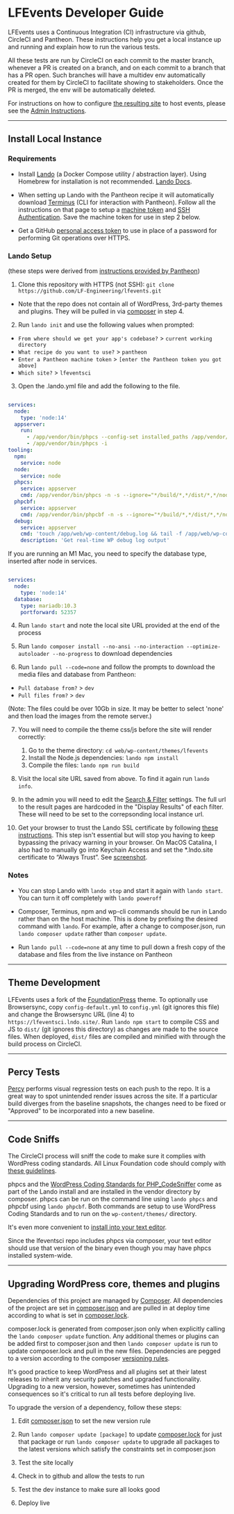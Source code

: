 # LFEvents Developer Guide

LFEvents uses a Continuous Integration (CI) infrastructure via github, CircleCI and Pantheon.  These instructions help you get a local instance up and running and explain how to run the various tests.

All these tests are run by CircleCI on each commit to the master branch, whenever a PR is created on a branch, and on each commit to a branch that has a PR open.  Such branches will have a multidev env automatically created for them by CircleCI to facilitate showing to stakeholders.  Once the PR is merged, the env will be automatically deleted.

For instructions on how to configure [the resulting site](https://events.linuxfoundation.org) to host events, please see the [Admin Instructions](https://docs.google.com/document/d/1mvIuw-R9k_gbnZn_iV04qNTjG33u_lXwFlN7s-lgJ1Y/edit?usp=sharing).

-----

## Install Local Instance

### Requirements

* Install [Lando](https://github.com/lando/lando/releases) (a Docker Compose utility / abstraction layer). Using Homebrew for installation is not recommended. [Lando Docs](https://docs.devwithlando.io/).

* When setting up Lando with the Pantheon recipe it will automatically download [Terminus](https://pantheon.io/docs/terminus/install/) (CLI for interaction with Pantheon).  Follow all the instructions on that page to setup a [machine token](https://pantheon.io/docs/terminus/install/#machine-token) and [SSH Authentication](https://pantheon.io/docs/terminus/install/#ssh-authentication).  Save the machine token for use in step 2 below.

* Get a GitHub [personal access token](https://help.github.com/en/articles/creating-a-personal-access-token-for-the-command-line) to use in place of a password for performing Git operations over HTTPS.

### Lando Setup
(these steps were derived from [instructions provided by Pantheon](https://github.com/pantheon-systems/example-wordpress-composer#working-locally-with-lando))

1. Clone this repository with HTTPS (not SSH): `git clone https://github.com/LF-Engineering/lfevents.git`
  * Note that the repo does not contain all of WordPress, 3rd-party themes and plugins. They will be pulled in via [composer](https://getcomposer.org/) in step 4.

2. Run `lando init` and use the following values when prompted:
  * `From where should we get your app's codebase?` > `current working directory`
  * `What recipe do you want to use?` > `pantheon`
  * `Enter a Pantheon machine token` > `[enter the Pantheon token you got above]`
  * `Which site?` > `lfeventsci`

3. Open the .lando.yml file and add the following to the file.

```yml

services:
  node:
    type: 'node:14'
  appserver:
    run:
      - /app/vendor/bin/phpcs --config-set installed_paths /app/vendor/wp-coding-standards/wpcs
      - /app/vendor/bin/phpcs -i
tooling:
  npm:
    service: node
  node:
    service: node
  phpcs:
    service: appserver
    cmd: /app/vendor/bin/phpcs -n -s --ignore="*/build/*,*/dist/*,*/node_modules/*,*gulpfile*,*/uploads/*,*/plugins/*,*/scripts/*,*/vendor/*,*pantheon*,*twentytwenty*" -d memory_limit=1024M --standard=WordPress /app/web/wp-content/themes/
  phpcbf:
    service: appserver
    cmd: /app/vendor/bin/phpcbf -n -s --ignore="*/build/*,*/dist/*,*/node_modules/*,*gulpfile*,*/uploads/*,*/plugins/*,*/scripts/*,*/vendor/*,*pantheon*,*twentytwenty*" -d memory_limit=1024M --standard=WordPress /app/web/wp-content/themes/
  debug:
    service: appserver
    cmd: 'touch /app/web/wp-content/debug.log && tail -f /app/web/wp-content/debug.log'
    description: 'Get real-time WP debug log output'

```

If you are running an M1 Mac, you need to specify the database type, inserted after node in services.

```yml

services:
  node:
    type: 'node:14'
  database:
    type: mariadb:10.3
    portforward: 52357

```

4. Run `lando start` and note the local site URL provided at the end of the process

5. Run `lando composer install --no-ansi --no-interaction --optimize-autoloader --no-progress` to download dependencies

6. Run `lando pull --code=none` and follow the prompts to download the media files and database from Pantheon:
  * `Pull database from?` >  `dev`
  * `Pull files from?` >  `dev`

  (Note: The files could be over 10Gb in size. It may be better to select 'none' and then load the images from the remote server.)

7. You will need to compile the theme css/js before the site will render correctly:
   1. Go to the theme directory: `cd web/wp-content/themes/lfevents`
   2. Install the Node.js dependencies: `lando npm install`
   3. Compile the files: `lando npm run build`

8. Visit the local site URL saved from above.  To find it again run `lando info`.

9. In the admin you will need to edit the [Search & Filter](https://lfeventsci.lndo.site/wp/wp-admin/edit.php?post_type=search-filter-widget) settings.  The full url to the result pages are hardcoded in the "Display Results" of each filter.  These will need to be set to the correpsonding local instance url.

10. Get your browser to trust the Lando SSL certificate by following [these instructions](https://docs.lando.dev/config/security.html#trusting-the-ca).  This step isn't essential but will stop you having to keep bypassing the privacy warning in your browser.  On MacOS Catalina, I also had to manually go into Keychain Access and set the *.lndo.site certificate to “Always Trust”. See [screenshot](/docs/ca-screenshot.png).

### Notes

* You can stop Lando with `lando stop` and start it again with `lando start`. You can turn it off completely with `lando poweroff`

* Composer, Terminus, npm and wp-cli commands should be run in Lando rather than on the host machine. This is done by prefixing the desired command with `lando`. For example, after a change to composer.json, run `lando composer update` rather than `composer update`.

* Run `lando pull --code=none` at any time to pull down a fresh copy of the database and files from the live instance on Pantheon

-----

## Theme Development

LFEvents uses a fork of the [FoundationPress](https://github.com/olefredrik/foundationpress) theme.  To optionally use Browsersync, copy `config-default.yml` to `config.yml` (git ignores this file) and change the Browsersync URL (line 4) to `https://lfeventsci.lndo.site/`. Run `lando npm start` to compile CSS and JS to `dist/` (git ignores this directory) as changes are made to the source files. When deployed, `dist/` files are compiled and minified with through the build process on CircleCI.

-----

## Percy Tests

[Percy](https://percy.io/) performs visual regression tests on each push to the repo.  It is a great way to spot unintended render issues across the site.  If a particular build diverges from the baseline snapshots, the changes need to be fixed or "Approved" to be incorporated into a new baseline.

-----

## Code Sniffs

The CircleCI process will sniff the code to make sure it complies with WordPress coding standards.  All Linux Foundation code should comply with [these guidelines](https://docs.google.com/document/d/1TYqCwG874i6PdJDf5UX9gnCZaarvf121G1GdNH7Vl5k/edit#heading=h.dz20heii56uf).

phpcs and the [WordPress Coding Standards for PHP_CodeSniffer](https://github.com/WordPress-Coding-Standards/WordPress-Coding-Standards) come as part of the Lando install and are installed in the vendor directory by composer. phpcs can be run on the command line using `lando phpcs` and phpcbf using `lando phpcbf`. Both commands are setup to use WordPress Coding Standards and to run on the `wp-content/themes/` directory.

It's even more convenient to [install into your text editor](https://github.com/WordPress-Coding-Standards/WordPress-Coding-Standards#using-phpcs-and-wpcs-from-within-your-ide).

Since the lfeventsci repo includes phpcs via composer, your text editor should use that version of the binary even though you may have phpcs installed system-wide.

-----

## Upgrading WordPress core, themes and plugins

Dependencies of this project are managed by [Composer](https://getcomposer.org/). All dependencies of the project are set in [composer.json](https://github.com/LF-Engineering/lfevents/blob/master/composer.json) and are pulled in at deploy time according to what is set in [composer.lock](https://github.com/LF-Engineering/lfevents/blob/master/composer.lock).

composer.lock is generated from composer.json only when explicitly calling the `lando composer update` function. Any additional themes or plugins can be added first to composer.json and then `lando composer update` is run to update composer.lock and pull in the new files.  Dependencies are pegged to a version according to the composer [versioning rules](https://getcomposer.org/doc/articles/versions.md).

It's good practice to keep WordPress and all plugins set at their latest releases to inherit any security patches and upgraded functionality.  Upgrading to a new version, however, sometimes has unintended consequences so it's critical to run all tests before deploying live.

To upgrade the version of a dependency, follow these steps:

1. Edit [composer.json](https://github.com/LF-Engineering/lfevents/blob/master/composer.json) to set the new version rule

2. Run `lando composer update [package]` to update [composer.lock](https://github.com/LF-Engineering/lfevents/blob/master/composer.lock) for just that package or run `lando composer update` to upgrade all packages to the latest versions which satisfy the constraints set in composer.json

3. Test the site locally

4. Check in to github and allow the tests to run

5. Test the dev instance to make sure all looks good

6. Deploy live

